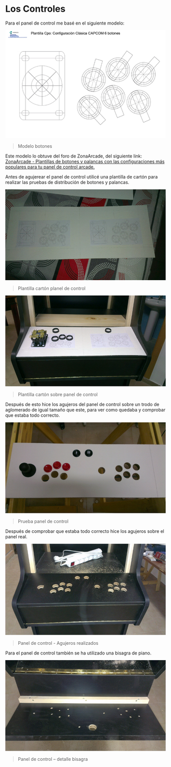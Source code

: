 # Los Controles

Para el panel de control me basé en el siguiente modelo:

![Modelo botones](../imagenes/plantillacpoconfiguracijc6.jpg "Modelo botones")
>Modelo botones

Este modelo lo obtuve del  foro de ZonaArcade, del siguiente link:
[ZonaArcade - Plantillas de botones y palancas con las configuraciones más populares para tu panel de control arcade.](http://zonaarcade.forumcommunity.net/?t=13788157)

Antes de agujerear el panel de control utilicé una plantilla de cartón para realizar las pruebas de distribución de botones y palancas.

![Plantilla cartón planel de control](../imagenes/IMAG0372.jpg "Plantilla cartón planel de control")
> Plantilla cartón planel de control

![Plantilla cartón sobre panel de control](../imagenes/IMAG0378.jpg "Plantilla cartón sobre panel de control")
> Plantilla cartón sobre panel de control

Después de esto hice los agujeros del panel de control sobre un trodo de aglomerado de igual tamaño que este, para ver como quedaba y comprobar que estaba todo correcto.

![Prueba panel de control](../imagenes/IMAG0392.jpg "Prueba panel de control")
> Prueba panel de control

Después de comprobar que estaba todo correcto hice los agujeros sobre el panel real.

![Prueba panel de control](../imagenes/IMAG0401.jpg "Panel de control - Agujeros realizados")
> Panel de control - Agujeros realizados

Para el panel de control también se ha utilizado una bisagra de piano.

![Panel de control](../imagenes/IMAG0399.jpg "Panel de control – detalle bisagra")
>Panel de control – detalle bisagra

